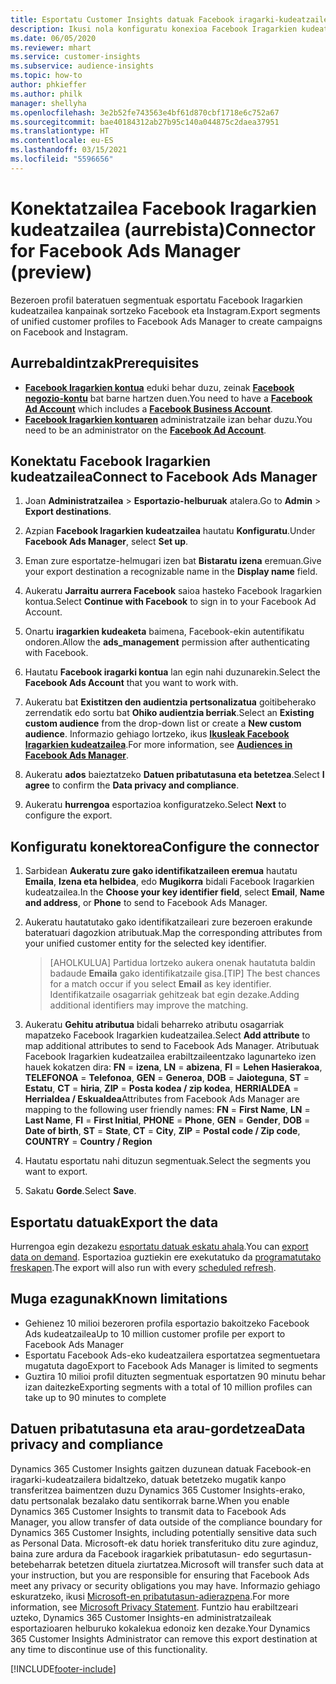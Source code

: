 ```yaml
---
title: Esportatu Customer Insights datuak Facebook iragarki-kudeatzailera
description: Ikusi nola konfiguratu konexioa Facebook Iragarkien kudeatzailea.
ms.date: 06/05/2020
ms.reviewer: mhart
ms.service: customer-insights
ms.subservice: audience-insights
ms.topic: how-to
author: phkieffer
ms.author: philk
manager: shellyha
ms.openlocfilehash: 3e2b52fe743563e4bf61d870cbf1718e6c752a67
ms.sourcegitcommit: bae40184312ab27b95c140a044875c2daea37951
ms.translationtype: HT
ms.contentlocale: eu-ES
ms.lasthandoff: 03/15/2021
ms.locfileid: "5596656"
---
```

# <a name="connector-for-facebook-ads-manager-preview"></a><span data-ttu-id="3011a-103">Konektatzailea Facebook Iragarkien kudeatzailea (aurrebista)</span><span class="sxs-lookup"><span data-stu-id="3011a-103">Connector for Facebook Ads Manager (preview)</span></span>

<span data-ttu-id="3011a-104">Bezeroen profil bateratuen segmentuak esportatu Facebook Iragarkien kudeatzailea kanpainak sortzeko Facebook eta Instagram.</span><span class="sxs-lookup"><span data-stu-id="3011a-104">Export segments of unified customer profiles to Facebook Ads Manager to create campaigns on Facebook and Instagram.</span></span>

## <a name="prerequisites"></a><span data-ttu-id="3011a-105">Aurrebaldintzak</span><span class="sxs-lookup"><span data-stu-id="3011a-105">Prerequisites</span></span>

- <span data-ttu-id="3011a-106">[**Facebook Iragarkien kontua**](https://www.facebook.com/business/learn/lessons/step-by-step-ads-manager-account) eduki behar duzu, zeinak [**Facebook negozio-kontu**](https://business.facebook.com/) bat barne hartzen duen.</span><span class="sxs-lookup"><span data-stu-id="3011a-106">You need to have a [**Facebook Ad Account**](https://www.facebook.com/business/learn/lessons/step-by-step-ads-manager-account) which includes a [**Facebook Business Account**](https://business.facebook.com/).</span></span>
- <span data-ttu-id="3011a-107">[**Facebook Iragarkien kontuaren**](https://www.facebook.com/business/learn/lessons/step-by-step-ads-manager-account) administratzaile izan behar duzu.</span><span class="sxs-lookup"><span data-stu-id="3011a-107">You need to be an administrator on the [**Facebook Ad Account**](https://www.facebook.com/business/learn/lessons/step-by-step-ads-manager-account).</span></span>

## <a name="connect-to-facebook-ads-manager"></a><span data-ttu-id="3011a-108">Konektatu Facebook Iragarkien kudeatzailea</span><span class="sxs-lookup"><span data-stu-id="3011a-108">Connect to Facebook Ads Manager</span></span>

1. <span data-ttu-id="3011a-109">Joan **Administratzailea** > **Esportazio-helburuak** atalera.</span><span class="sxs-lookup"><span data-stu-id="3011a-109">Go to **Admin** > **Export destinations**.</span></span>

1. <span data-ttu-id="3011a-110">Azpian **Facebook Iragarkien kudeatzailea** hautatu **Konfiguratu**.</span><span class="sxs-lookup"><span data-stu-id="3011a-110">Under **Facebook Ads Manager**, select **Set up**.</span></span>

1. <span data-ttu-id="3011a-111">Eman zure esportatze-helmugari izen bat **Bistaratu izena** eremuan.</span><span class="sxs-lookup"><span data-stu-id="3011a-111">Give your export destination a recognizable name in the **Display name** field.</span></span>

1. <span data-ttu-id="3011a-112">Aukeratu **Jarraitu aurrera Facebook** saioa hasteko Facebook Iragarkien kontua.</span><span class="sxs-lookup"><span data-stu-id="3011a-112">Select **Continue with Facebook** to sign in to your Facebook Ad Account.</span></span>

1. <span data-ttu-id="3011a-113">Onartu **iragarkien kudeaketa** baimena, Facebook-ekin autentifikatu ondoren.</span><span class="sxs-lookup"><span data-stu-id="3011a-113">Allow the **ads_management** permission after authenticating with Facebook.</span></span>

1. <span data-ttu-id="3011a-114">Hautatu **Facebook iragarki kontua** lan egin nahi duzunarekin.</span><span class="sxs-lookup"><span data-stu-id="3011a-114">Select the **Facebook Ads Account** that you want to work with.</span></span>

1. <span data-ttu-id="3011a-115">Aukeratu bat **Existitzen den audientzia pertsonalizatua** goitibeherako zerrendatik edo sortu bat **Ohiko audientzia berriak**.</span><span class="sxs-lookup"><span data-stu-id="3011a-115">Select an **Existing custom audience** from the drop-down list or create a **New custom audience**.</span></span> <span data-ttu-id="3011a-116">Informazio gehiago lortzeko, ikus [**Ikusleak Facebook Iragarkien kudeatzailea**](https://www.facebook.com/business/help/744354708981227?id=2469097953376494).</span><span class="sxs-lookup"><span data-stu-id="3011a-116">For more information, see [**Audiences in Facebook Ads Manager**](https://www.facebook.com/business/help/744354708981227?id=2469097953376494).</span></span>

1. <span data-ttu-id="3011a-117">Aukeratu **ados** baieztatzeko **Datuen pribatutasuna eta betetzea**.</span><span class="sxs-lookup"><span data-stu-id="3011a-117">Select **I agree** to confirm the **Data privacy and compliance**.</span></span>

1. <span data-ttu-id="3011a-118">Aukeratu **hurrengoa** esportazioa konfiguratzeko.</span><span class="sxs-lookup"><span data-stu-id="3011a-118">Select **Next** to configure the export.</span></span>

## <a name="configure-the-connector"></a><span data-ttu-id="3011a-119">Konfiguratu konektorea</span><span class="sxs-lookup"><span data-stu-id="3011a-119">Configure the connector</span></span>

1. <span data-ttu-id="3011a-120">Sarbidean **Aukeratu zure gako identifikatzaileen eremua** hautatu **Emaila**, **Izena eta helbidea**, edo **Mugikorra** bidali Facebook Iragarkien kudeatzailea.</span><span class="sxs-lookup"><span data-stu-id="3011a-120">In the **Choose your key identifier field**, select **Email**, **Name and address**, or **Phone** to send to Facebook Ads Manager.</span></span>

1. <span data-ttu-id="3011a-121">Aukeratu hautatutako gako identifikatzaileari zure bezeroen erakunde bateratuari dagozkion atributuak.</span><span class="sxs-lookup"><span data-stu-id="3011a-121">Map the corresponding attributes from your unified customer entity for the selected key identifier.</span></span>
   > <span data-ttu-id="3011a-122">[AHOLKULUA] Partidua lortzeko aukera onenak hautatuta baldin badaude **Emaila** gako identifikatzaile gisa.</span><span class="sxs-lookup"><span data-stu-id="3011a-122">[TIP] The best chances for a match occur if you select **Email** as key identifier.</span></span> <span data-ttu-id="3011a-123">Identifikatzaile osagarriak gehitzeak bat egin dezake.</span><span class="sxs-lookup"><span data-stu-id="3011a-123">Adding additional identifiers may improve the matching.</span></span>

1. <span data-ttu-id="3011a-124">Aukeratu **Gehitu atributua** bidali beharreko atributu osagarriak mapatzeko Facebook Iragarkien kudeatzailea.</span><span class="sxs-lookup"><span data-stu-id="3011a-124">Select **Add attribute** to map additional attributes to send to Facebook Ads Manager.</span></span> <span data-ttu-id="3011a-125">Atributuak Facebook Iragarkien kudeatzailea erabiltzaileentzako lagunarteko izen hauek kokatzen dira: **FN** = **izena**, **LN** = **abizena**, **FI** = **Lehen Hasierakoa**, **TELEFONOA** = **Telefonoa**, **GEN** = **Generoa**, **DOB** = **Jaioteguna**, **ST** = **Estatu**, **CT** = **hiria**, **ZIP** = **Posta kodea / zip kodea**, **HERRIALDEA** = **Herrialdea / Eskualdea**</span><span class="sxs-lookup"><span data-stu-id="3011a-125">Attributes from Facebook Ads Manager are mapping to the following user friendly names: **FN** = **First Name**, **LN** = **Last Name**, **FI** = **First Initial**, **PHONE** = **Phone**, **GEN** = **Gender**, **DOB** = **Date of birth**, **ST** = **State**, **CT** = **City**, **ZIP** = **Postal code / Zip code**, **COUNTRY** = **Country / Region**</span></span>

1. <span data-ttu-id="3011a-126">Hautatu esportatu nahi dituzun segmentuak.</span><span class="sxs-lookup"><span data-stu-id="3011a-126">Select the segments you want to export.</span></span>

1. <span data-ttu-id="3011a-127">Sakatu **Gorde**.</span><span class="sxs-lookup"><span data-stu-id="3011a-127">Select **Save**.</span></span>

## <a name="export-the-data"></a><span data-ttu-id="3011a-128">Esportatu datuak</span><span class="sxs-lookup"><span data-stu-id="3011a-128">Export the data</span></span>

<span data-ttu-id="3011a-129">Hurrengoa egin dezakezu [esportatu datuak eskatu ahala](export-destinations.md).</span><span class="sxs-lookup"><span data-stu-id="3011a-129">You can [export data on demand](export-destinations.md).</span></span> <span data-ttu-id="3011a-130">Esportazioa guztiekin ere exekutatuko da [programatutako freskapen](system.md#schedule-tab).</span><span class="sxs-lookup"><span data-stu-id="3011a-130">The export will also run with every [scheduled refresh](system.md#schedule-tab).</span></span>

## <a name="known-limitations"></a><span data-ttu-id="3011a-131">Muga ezagunak</span><span class="sxs-lookup"><span data-stu-id="3011a-131">Known limitations</span></span>

- <span data-ttu-id="3011a-132">Gehienez 10 milioi bezeroren profila esportazio bakoitzeko Facebook Ads kudeatzailea</span><span class="sxs-lookup"><span data-stu-id="3011a-132">Up to 10 million customer profile per export to Facebook Ads Manager</span></span> 
- <span data-ttu-id="3011a-133">Esportatu Facebook Ads-eko kudeatzailera esportatzea segmentuetara mugatuta dago</span><span class="sxs-lookup"><span data-stu-id="3011a-133">Export to Facebook Ads Manager is limited to segments</span></span>
- <span data-ttu-id="3011a-134">Guztira 10 milioi profil dituzten segmentuak esportatzen 90 minutu behar izan daitezke</span><span class="sxs-lookup"><span data-stu-id="3011a-134">Exporting segments with a total of 10 million profiles can take up to 90 minutes to complete</span></span>

## <a name="data-privacy-and-compliance"></a><span data-ttu-id="3011a-135">Datuen pribatutasuna eta arau-gordetzea</span><span class="sxs-lookup"><span data-stu-id="3011a-135">Data privacy and compliance</span></span>

<span data-ttu-id="3011a-136">Dynamics 365 Customer Insights gaitzen duzunean datuak  Facebook-en iragarki-kudeatzailera bidaltzeko, datuak betetzeko mugatik kanpo transferitzea baimentzen duzu Dynamics 365 Customer Insights-erako, datu pertsonalak bezalako datu sentikorrak barne.</span><span class="sxs-lookup"><span data-stu-id="3011a-136">When you enable Dynamics 365 Customer Insights to transmit data to Facebook Ads Manager, you allow transfer of data outside of the compliance boundary for Dynamics 365 Customer Insights, including potentially sensitive data such as Personal Data.</span></span> <span data-ttu-id="3011a-137">Microsoft-ek datu horiek transferituko ditu zure aginduz, baina zure ardura da Facebook iragarkiek pribatutasun- edo segurtasun-betebeharrak betetzen dituela ziurtatzea.</span><span class="sxs-lookup"><span data-stu-id="3011a-137">Microsoft will transfer such data at your instruction, but you are responsible for ensuring that Facebook Ads meet any privacy or security obligations you may have.</span></span> <span data-ttu-id="3011a-138">Informazio gehiago eskuratzeko, ikusi [Microsoft-en pribatutasun-adierazpena](https://go.microsoft.com/fwlink/?linkid=396732).</span><span class="sxs-lookup"><span data-stu-id="3011a-138">For more information, see [Microsoft Privacy Statement](https://go.microsoft.com/fwlink/?linkid=396732).</span></span>
<span data-ttu-id="3011a-139">Funtzio hau erabiltzeari uzteko, Dynamics 365 Customer Insights-en administratzaileak esportazioaren helburuko kokalekua edonoiz ken dezake.</span><span class="sxs-lookup"><span data-stu-id="3011a-139">Your Dynamics 365 Customer Insights Administrator can remove this export destination at any time to discontinue use of this functionality.</span></span>


[!INCLUDE[footer-include](../includes/footer-banner.md)]